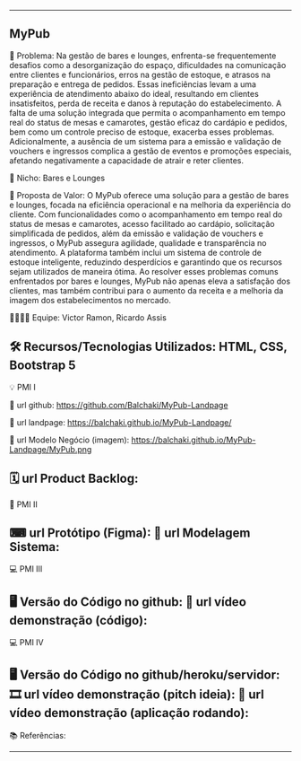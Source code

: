 ----------------------------------
MyPub
----------------------------------
🙁 Problema: Na gestão de bares e lounges, enfrenta-se frequentemente desafios como a desorganização do espaço, dificuldades na comunicação entre clientes e funcionários, erros na gestão de estoque, e atrasos na preparação e entrega de pedidos. Essas ineficiências levam a uma experiência de atendimento abaixo do ideal, resultando em clientes insatisfeitos, perda de receita e danos à reputação do estabelecimento. A falta de uma solução integrada que permita o acompanhamento em tempo real do status de mesas e camarotes, gestão eficaz do cardápio e pedidos, bem como um controle preciso de estoque, exacerba esses problemas. Adicionalmente, a ausência de um sistema para a emissão e validação de vouchers e ingressos complica a gestão de eventos e promoções especiais, afetando negativamente a capacidade de atrair e reter clientes.

🙂 Nicho: Bares e Lounges 

🎁 Proposta de Valor: O MyPub oferece uma solução para a gestão de bares e lounges, focada na eficiência operacional e na melhoria da experiência do cliente. Com funcionalidades como o acompanhamento em tempo real do status de mesas e camarotes, acesso facilitado ao cardápio, solicitação simplificada de pedidos, além da emissão e validação de vouchers e ingressos, o MyPub assegura agilidade, qualidade e transparência no atendimento. A plataforma também inclui um sistema de controle de estoque inteligente, reduzindo desperdícios e garantindo que os recursos sejam utilizados de maneira ótima. Ao resolver esses problemas comuns enfrentados por bares e lounges, MyPub não apenas eleva a satisfação dos clientes, mas também contribui para o aumento da receita e a melhoria da imagem dos estabelecimentos no mercado.

🧑‍💻👩‍💻 Equipe: Victor Ramon, Ricardo Assis

🛠 Recursos/Tecnologias Utilizados: HTML, CSS, Bootstrap 5
-------------------
💡 PMI I

🔗 url github:
https://github.com/Balchaki/MyPub-Landpage

🛬 url landpage: https://balchaki.github.io/MyPub-Landpage/


🤝 url Modelo Negócio (imagem): https://balchaki.github.io/MyPub-Landpage/MyPub.png

🗓 url Product Backlog:
-------------------
📲 PMI II

⌨ url Protótipo (Figma):
📝 url Modelagem Sistema:
-------------------
💻 PMI III

🖥 Versão do Código no github:
🎥 url vídeo demonstração (código):
-------------------
💻 PMI IV

🖥 Versão do Código no github/heroku/servidor:
🎞 url vídeo demonstração (pitch ideia):
🎥 url vídeo demonstração (aplicação rodando):
-------------------
📚 Referências:

-------------------
